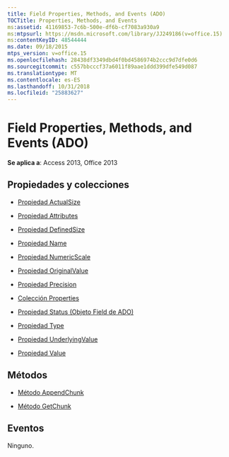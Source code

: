 ```yaml
---
title: Field Properties, Methods, and Events (ADO)
TOCTitle: Properties, Methods, and Events
ms:assetid: 41169853-7c6b-500e-df6b-cf7083a930a9
ms:mtpsurl: https://msdn.microsoft.com/library/JJ249186(v=office.15)
ms:contentKeyID: 48544444
ms.date: 09/18/2015
mtps_version: v=office.15
ms.openlocfilehash: 28438df3349dbd4f0bd4586974b2ccc9d7dfe0d6
ms.sourcegitcommit: c557bbcccf37a6011f89aae1ddd399dfe549d087
ms.translationtype: MT
ms.contentlocale: es-ES
ms.lasthandoff: 10/31/2018
ms.locfileid: "25883627"
---
```

# <a name="field-properties-methods-and-events-ado"></a>Field Properties, Methods, and Events (ADO)


**Se aplica a**: Access 2013, Office 2013

## <a name="propertiescollections"></a>Propiedades y colecciones

- [Propiedad ActualSize](actualsize-property-ado.md)

- [Propiedad Attributes](attributes-property-ado.md)

- [Propiedad DefinedSize](definedsize-property-ado.md)

- [Propiedad Name](name-property-ado.md)

- [Propiedad NumericScale](numericscale-property-ado.md)

- [Propiedad OriginalValue](originalvalue-property-ado.md)

- [Propiedad Precision](precision-property-ado.md)

- [Colección Properties](properties-collection-ado.md)

- [Propiedad Status (Objeto Field de ADO)](status-property-ado-field.md)

- [Propiedad Type](type-property-ado.md)

- [Propiedad UnderlyingValue](underlyingvalue-property-ado.md)

- [Propiedad Value](value-property-ado.md)

## <a name="methods"></a>Métodos

- [Método AppendChunk](appendchunk-method-ado.md)

- [Método GetChunk](getchunk-method-ado.md)

## <a name="events"></a>Eventos

Ninguno.

